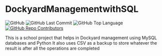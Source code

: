 # DockyardManagementwithSQL
![GitHub](https://img.shields.io/github/license/PriyanjanMitra/DockyardManagementwithSQL?logo=Github)
![GitHub Last Commit](https://img.shields.io/github/last-commit/PriyanjanMitra/DockyardManagementwithSQL)
![GitHub Top Language](https://img.shields.io/github/languages/top/PriyanjanMitra/DockyardManagementwithSQL)
[![GitHub Repo Contributors](https://img.shields.io/github/contributors-anon/PriyanjanMitra/DockyardManagementwithSQL?style=flat&logo=github&logoColor=whitesmoke&label=Contributors)](https://github.com/EbookFoundation/free-programming-books/graphs/contributors) 

This is a school project that helps in Dockyard management using MySQL databases and Python
It also uses CSV as a backup to store whatever the result is after all the operations are completed
